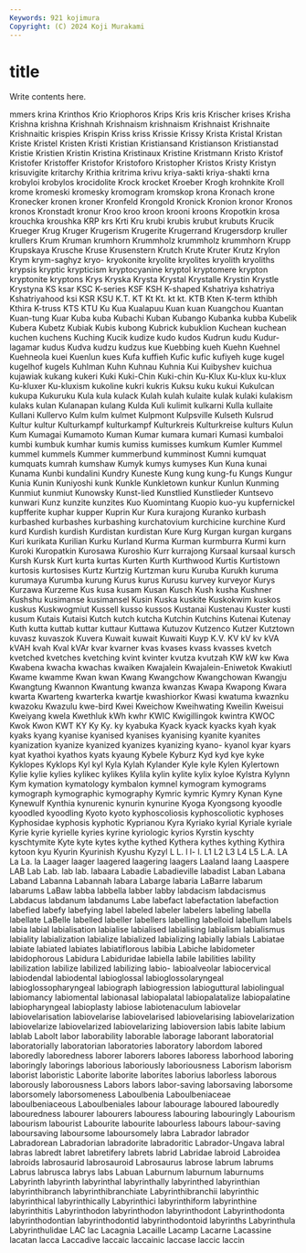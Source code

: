 ```yaml
---
Keywords: 921 kojimura
Copyright: (C) 2024 Koji Murakami
---
```


# title

Write contents here.



mmers krina Krinthos Krio
Kriophoros Krips Kris kris Krischer krises Krisha Krishna krishna Krishnah
Krishnaism krishnaism Krishnaist Krishnaite Krishnaitic krispies Krispin Kriss kriss Krissie
Krissy Krista Kristal Kristan Kriste Kristel Kristen Kristi Kristian Kristiansand
Kristianson Kristianstad Kristie Kristien Kristin Kristina Kristinaux Kristine Kristmann Kristo
Kristof Kristofer Kristoffer Kristofor Kristoforo Kristopher Kristos Kristy Kristyn krisuvigite
kritarchy Krithia kritrima krivu kriya-sakti kriya-shakti krna krobyloi krobylos krocidolite
Krock krocket Kroeber Krogh krohnkite Kroll krome kromeski kromesky kromogram
kromskop krona Kronach krone Kronecker kronen kroner Kronfeld Krongold Kronick
Kronion kronor Kronos kronos Kronstadt kronur Kroo kroo kroon krooni
kroons Kropotkin krosa krouchka kroushka KRP krs Krti Kru krubi
krubis krubut krubuts Krucik Krueger Krug Kruger Krugerism Krugerite Krugerrand
Krugersdorp kruller krullers Krum Kruman krumhorn Krummholz krummholz krummhorn Krupp
Krupskaya Krusche Kruse Krusenstern Krutch Krute Kruter Krutz Krylon Krym
krym-saghyz kryo- kryokonite kryolite kryolites kryolith kryoliths krypsis kryptic krypticism
kryptocyanine kryptol kryptomere krypton kryptonite kryptons Krys Kryska Krysta Krystal
Krystalle Krystin Krystle Krystyna KS ksar KSC K-series KSF KSH
K-shaped Kshatriya kshatriya Kshatriyahood ksi KSR KSU K.T. KT Kt
Kt. kt kt. KTB Kten K-term kthibh Kthira K-truss KTS
KTU Ku Kua Kualapuu Kuan kuan Kuangchou Kuantan Kuan-tung Kuar
Kuba kuba Kubachi Kuban Kubango Kubanka kubba Kubelik Kubera Kubetz
Kubiak Kubis kubong Kubrick kubuklion Kuchean kuchean kuchen kuchens Kuching
Kucik kudize kudo kudos Kudrun kudu Kudur-lagamar kudus Kudva kudzu
kudzus kue Kuebbing kueh Kuehn Kuehnel Kuehneola kuei Kuenlun kues
Kufa kuffieh Kufic kufic kufiyeh kuge kugel kugelhof kugels Kuhlman
Kuhn Kuhnau Kuhnia Kui Kuibyshev kuichua kujawiak kukang kukeri Kuki
Kuki-Chin Kuki-chin Ku-Klux Ku-klux ku-klux Ku-kluxer Ku-kluxism kukoline kukri kukris
Kuksu kuku kukui Kukulcan kukupa Kukuruku Kula kula kulack Kulah
kulah kulaite kulak kulaki kulakism kulaks kulan Kulanapan kulang Kulda
Kuli kulimit kulkarni Kulla kullaite Kullani Kullervo Kulm kulm kulmet
Kulpmont Kulpsville Kulseth Kulsrud Kultur kultur Kulturkampf kulturkampf Kulturkreis Kulturkreise
kulturs Kulun Kum Kumagai Kumamoto Kuman Kumar kumara kumari Kumasi
kumbaloi kumbi kumbuk kumhar kumis kumiss kumisses kumkum Kumler Kummel
kummel kummels Kummer kummerbund kumminost Kumni kumquat kumquats kumrah kumshaw
Kumyk kumys kumyses Kun Kuna kunai Kunama Kunbi kundalini Kundry
Kuneste Kung kung kung-fu Kungs Kungur Kunia Kunin Kuniyoshi kunk
Kunkle Kunkletown kunkur Kunlun Kunming Kunmiut kunmiut Kunowsky Kunst-lied Kunstlied
Kunstlieder Kuntsevo kunwari Kunz kunzite kunzites Kuo Kuomintang Kuopio kuo-yu
kupfernickel kupfferite kuphar kupper Kuprin Kur Kura kurajong Kuranko kurbash
kurbashed kurbashes kurbashing kurchatovium kurchicine kurchine Kurd kurd Kurdish kurdish
Kurdistan kurdistan Kure Kurg Kurgan kurgan kurgans Kuri kurikata Kurilian
Kurku Kurland Kurma Kurman kurmburra Kurmi kurn Kuroki Kuropatkin Kurosawa
Kuroshio Kurr kurrajong Kursaal kursaal kursch Kursh Kursk Kurt kurta
kurtas Kurten Kurth Kurthwood Kurtis Kurtistown kurtosis kurtosises Kurtz Kurtzig
Kurtzman kuru Kuruba Kurukh kuruma kurumaya Kurumba kurung Kurus kurus
Kurusu kurvey kurveyor Kurys Kurzawa Kurzeme Kus kusa kusam Kusan
Kusch Kush kusha Kushner Kushshu kusimanse kusimansel Kusin Kuska kuskite
Kuskokwim kuskos kuskus Kuskwogmiut Kussell kusso kussos Kustanai Kustenau Kuster
kusti kusum Kutais Kutaisi Kutch kutch kutcha Kutchin Kutchins Kutenai
Kutenay Kuth kutta kuttab kuttar kuttaur Kuttawa Kutuzov Kutzenco Kutzer
Kutztown kuvasz kuvaszok Kuvera Kuwait kuwait Kuwaiti Kuyp K.V. KV
kV kv kVA kVAH kvah Kval kVAr kvar kvarner kvas
kvases kvass kvasses kvetch kvetched kvetches kvetching kvint kvinter kvutza
kvutzah KW kW kw Kwa Kwabena kwacha kwachas kwaiken Kwajalein
Kwajalein-Eniwetok Kwakiutl Kwame kwamme Kwan kwan Kwang Kwangchow Kwangchowan Kwangju
Kwangtung Kwannon Kwantung kwanza kwanzas Kwapa Kwapong Kwara kwarta Kwarteng
kwarterka kwartje kwashiorkor Kwasi kwatuma kwaznku kwazoku Kwazulu kwe-bird Kwei
Kweichow Kweihwating Kweilin Kweisui Kweiyang kwela Kwethluk kWh kwhr KWIC
Kwigillingok kwintra KWOC Kwok Kwon KWT KY Ky Ky. ky
kyabuka Kyack kyack kyacks kyah kyak kyaks kyang kyanise kyanised
kyanises kyanising kyanite kyanites kyanization kyanize kyanized kyanizes kyanizing kyano-
kyanol kyar kyars kyat kyathoi kyathos kyats kyaung Kybele Kyburz
Kyd kyd kye kyke Kyklopes Kyklops Kyl kyl Kyla Kylah
Kylander Kyle kyle Kylen Kylertown Kylie kylie kylies kylikec kylikes
Kylila kylin kylite kylix kyloe Kylstra Kylynn Kym kymation kymatology
kymbalon kymnel kymogram kymograms kymograph kymographic kymography Kymric kymric Kymry
Kynan Kyne Kynewulf Kynthia kynurenic kynurin kynurine Kyoga Kyongsong kyoodle
kyoodled kyoodling Kyoto kyoto kyphoscoliosis kyphoscoliotic kyphoses Kyphosidae kyphosis kyphotic
Kyprianou Kyra Kyriako kyrial Kyriale kyriale Kyrie kyrie kyrielle kyries
kyrine kyriologic kyrios Kyrstin kyschty kyschtymite Kyte kyte kytes kythe
kythed Kythera kythes kything Kythira kytoon kyu Kyurin Kyurinish Kyushu
Kyzyl L L. l l- l. L1 L2 L3 L4
L5 L.A. LA La La. la Laager laager laagered laagering
laagers Laaland laang Laaspere LAB Lab Lab. lab lab. labaara
Labadie Labadieville labadist Laban Labana Laband Labanna Labannah labara Labarge
labaria LaBarre labarum labarums LaBaw labba labbella labber labby labdacism
labdacismus Labdacus labdanum labdanums Labe labefact labefactation labefaction labefied labefy
labefying label labeled labeler labelers labeling labella labellate LaBelle labelled
labeller labellers labelling labelloid labellum labels labia labial labialisation labialise
labialised labialising labialism labialismus labiality labialization labialize labialized labializing labially
labials Labiatae labiate labiated labiates labiatiflorous labibia Labiche labidometer labidophorous
Labidura Labiduridae labiella labile labilities lability labilization labilize labilized labilizing
labio- labioalveolar labiocervical labiodendal labiodental labioglossal labioglossolaryngeal labioglossopharyngeal labiograph labiogression
labioguttural labiolingual labiomancy labiomental labionasal labiopalatal labiopalatalize labiopalatine labiopharyngeal labioplasty
labiose labiotenaculum labiovelar labiovelarisation labiovelarise labiovelarised labiovelarising labiovelarization labiovelarize labiovelarized
labiovelarizing labioversion labis labite labium lablab Labolt labor laborability laborable
laborage laborant laboratorial laboratorially laboratorian laboratories laboratory labordom labored laboredly
laboredness laborer laborers labores laboress laborhood laboring laboringly laborings laborious
laboriously laboriousness Laborism laborism laborist laboristic Laborite laborite laborites laborius
laborless laborous laborously laborousness Labors labors labor-saving laborsaving laborsome laborsomely
laborsomeness Laboulbenia Laboulbeniaceae laboulbeniaceous Laboulbeniales labour labourage laboured labouredly labouredness
labourer labourers labouress labouring labouringly Labourism labourism labourist Labourite labourite
labourless labours labour-saving laboursaving laboursome laboursomely labra Labrador labrador Labradorean
Labradorian labradorite labradoritic Labrador-Ungava labral labras labredt labret labretifery labrets
labrid Labridae labroid Labroidea labroids labrosaurid labrosauroid Labrosaurus labrose labrum
labrums Labrus labrusca labrys labs Labuan Laburnum laburnum laburnums Labyrinth
labyrinth labyrinthal labyrinthally labyrinthed labyrinthian labyrinthibranch labyrinthibranchiate Labyrinthibranchii labyrinthic labyrinthical
labyrinthically Labyrinthici labyrinthiform labyrinthine labyrinthitis Labyrinthodon labyrinthodon labyrinthodont Labyrinthodonta labyrinthodontian
labyrinthodontid labyrinthodontoid labyrinths Labyrinthula Labyrinthulidae LAC lac Lacagnia Lacaille Lacamp
Lacarne Lacassine lacatan lacca Laccadive laccaic laccainic laccase laccic laccin
